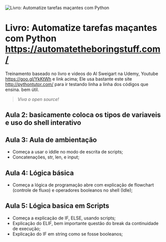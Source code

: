 
![Livro: Automatize tarefas maçantes com Python](https://automatetheboringstuff.com/images/automate_cover_medium.png)

# Livro: Automatize tarefas maçantes com Python <https://automatetheboringstuff.com/>
Treinamento baseado no livro e videos do Al Sweigart na Udemy, Youtube <https://goo.gl/YkKtWh> e link acima;
Ele usa bastante este site <http://pythontutor.com/> para ir testando linha a linha dos códigos que ensina. bem útil.
>*Viva o open source!*

## Aula 2: basicamente coloca os tipos de variaveis e uso do shell interativo
## Aula 3: Aula de ambientação
- Começa a usar o iddle no modo de escrita de scripts;
- Concatenações, str, len, e input;

## Aula 4: Lógica básica
- Começa a lógica de programação abre com explicação de flowchart (controle de fluxo) e operadores booleanos no shell (Idle);

## Aula 5: Lógica basica em Scripts
- Começa a explicação de IF, ELSE, usando scripts;
- Explicação do ELIF, bem importante questão do break da continuidade de execução;
- Explicação do IF em string como se fosse booleanos;






